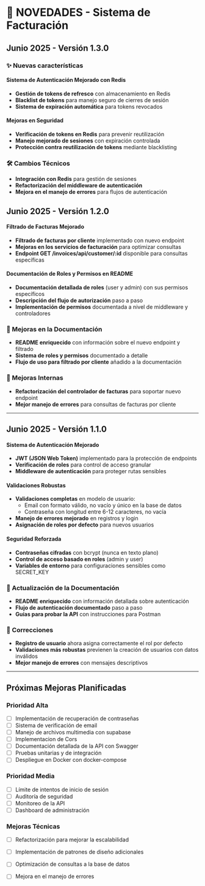 # 🚀 NOVEDADES - Sistema de Facturación

## Junio 2025 - Versión 1.3.0

### ✨ Nuevas características

#### Sistema de Autenticación Mejorado con Redis
- **Gestión de tokens de refresco** con almacenamiento en Redis
- **Blacklist de tokens** para manejo seguro de cierres de sesión
- **Sistema de expiración automática** para tokens revocados

#### Mejoras en Seguridad
- **Verificación de tokens en Redis** para prevenir reutilización
- **Manejo mejorado de sesiones** con expiración controlada
- **Protección contra reutilización de tokens** mediante blacklisting

### 🛠️ Cambios Técnicos
- **Integración con Redis** para gestión de sesiones
- **Refactorización del middleware de autenticación**
- **Mejora en el manejo de errores** para flujos de autenticación

## Junio 2025 - Versión 1.2.0

#### Filtrado de Facturas Mejorado
- **Filtrado de facturas por cliente** implementado con nuevo endpoint
- **Mejoras en los servicios de facturación** para optimizar consultas
- **Endpoint GET /invoices/api/customer/:id** disponible para consultas específicas

#### Documentación de Roles y Permisos en README
- **Documentación detallada de roles** (user y admin) con sus permisos específicos
- **Descripción del flujo de autorización** paso a paso
- **Implementación de permisos** documentada a nivel de middleware y controladores

### 📝 Mejoras en la Documentación
- **README enriquecido** con información sobre el nuevo endpoint y filtrado
- **Sistema de roles y permisos** documentado a detalle
- **Flujo de uso para filtrado por cliente** añadido a la documentación

### 🧹 Mejoras Internas
- **Refactorización del controlador de facturas** para soportar nuevo endpoint
- **Mejor manejo de errores** para consultas de facturas por cliente

---

## Junio 2025 - Versión 1.1.0

#### Sistema de Autenticación Mejorado

- **JWT (JSON Web Token)** implementado para la protección de endpoints
- **Verificación de roles** para control de acceso granular
- **Middleware de autenticación** para proteger rutas sensibles

#### Validaciones Robustas

- **Validaciones completas** en modelo de usuario:
  - Email con formato válido, no vacío y único en la base de datos
  - Contraseña con longitud entre 6-12 caracteres, no vacía
- **Manejo de errores mejorado** en registros y login
- **Asignación de roles por defecto** para nuevos usuarios

#### Seguridad Reforzada

- **Contraseñas cifradas** con bcrypt (nunca en texto plano)
- **Control de acceso basado en roles** (admin y user)
- **Variables de entorno** para configuraciones sensibles como SECRET_KEY

### 📝 Actualización de la Documentación

- **README enriquecido** con información detallada sobre autenticación
- **Flujo de autenticación documentado** paso a paso
- **Guías para probar la API** con instrucciones para Postman

### 🔧 Correcciones

- **Registro de usuario** ahora asigna correctamente el rol por defecto
- **Validaciones más robustas** previenen la creación de usuarios con datos inválidos
- **Mejor manejo de errores** con mensajes descriptivos

---

## Próximas Mejoras Planificadas

### Prioridad Alta
- [ ] Implementación de recuperación de contraseñas
- [ ] Sistema de verificación de email
- [ ] Manejo de archivos multimedia con supabase
- [ ] Implementacion de Cors
- [ ] Documentación detallada de la API con Swagger
- [ ] Pruebas unitarias y de integración
- [ ] Despliegue en Docker con docker-compose

### Prioridad Media
- [ ] Límite de intentos de inicio de sesión
- [ ] Auditoría de seguridad
- [ ] Monitoreo de la API
- [ ] Dashboard de administración

### Mejoras Técnicas
- [ ] Refactorización para mejorar la escalabilidad
- [ ] Implementación de patrones de diseño adicionales
- [ ] Optimización de consultas a la base de datos
- [ ] Mejora en el manejo de errores
  
